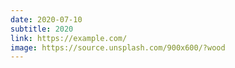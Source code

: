 ```yaml
---
date: 2020-07-10
subtitle: 2020
link: https://example.com/
image: https://source.unsplash.com/900x600/?wood
---
```


